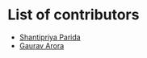 # List of contributors
*  <a href="https://www.idiap.ch/~sparida/">Shantipriya Parida</a> 
* <a href="https://goru001.github.io/">Gaurav Arora</a>  
